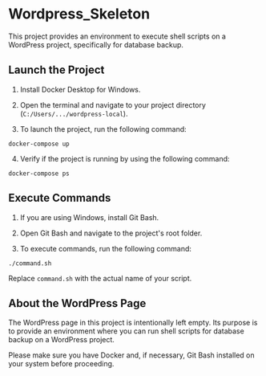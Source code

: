# Wordpress_Skeleton

This project provides an environment to execute shell scripts on a WordPress project, specifically for database backup.

## Launch the Project

1. Install Docker Desktop for Windows.

2. Open the terminal and navigate to your project directory (`C:/Users/.../wordpress-local`).

3. To launch the project, run the following command:
```
docker-compose up
```
4. Verify if the project is running by using the following command:
```
docker-compose ps
```


## Execute Commands

1. If you are using Windows, install Git Bash.

2. Open Git Bash and navigate to the project's root folder.

3. To execute commands, run the following command:
```
./command.sh
```

Replace `command.sh` with the actual name of your script.

## About the WordPress Page

The WordPress page in this project is intentionally left empty. Its purpose is to provide an environment where you can run shell scripts for database backup on a WordPress project.

Please make sure you have Docker and, if necessary, Git Bash installed on your system before proceeding.



